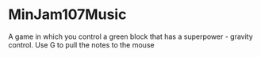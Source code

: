 # MinJam107Music
A game in which you control a green block that has a superpower - gravity control.
Use G to pull the notes to the mouse